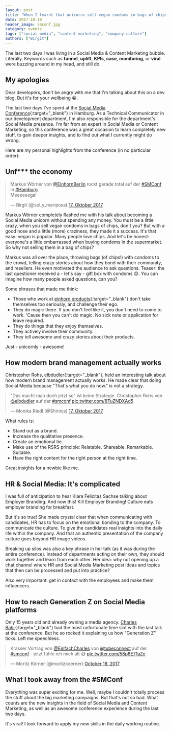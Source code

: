 ```yaml
---
layout: post
title: "When I learnt that unicorns sell vegan condoms in bags of chips"
date: 2017-10-19
header_image: smconf.jpg
category: events
tags: ["social media", "content marketing", "company culture"]
authors: ["Birgit"]
---
```


<style>

.twitter-tweet {
  margin: auto;
}
</style>

The last two days I was living in a Social Media & Content Marketing bubble.
Literally.
Keywords such as **funnel**, **uplift**, **KPIs**, **case**, **monitoring**, or **viral** were buzzing around in my head, and still do.

## My apologies

Dear developers, don't be angry with me that I'm talking about this on a dev blog.
But it's for your wellbeing 😀.

The last two days I've spent at the [Social Media Conference](http://www.socialmediaconference.de/){:target="_blank"} in Hamburg.
As a Technical Communicator in our development department, I'm also responsible for the department's Social Media presence.
I'm far from an expert in Social Media or Content Marketing, so this conference was a great occasion to learn completely new stuff, to gain deeper insights, and to find out what I currently might do wrong.

Here are my personal highlights from the conference (in no particular order):

## Unf*** the economy

<blockquote class="twitter-tweet" data-lang="de"><p lang="de" dir="ltr">Markus Wörner von <a href="https://twitter.com/EinhornBerlin?ref_src=twsrc%5Etfw">@EinhornBerlin</a> rockt gerade total auf der <a href="https://twitter.com/hashtag/SMConf?src=hash&amp;ref_src=twsrc%5Etfw">#SMConf</a> in <a href="https://twitter.com/hashtag/Hamburg?src=hash&amp;ref_src=twsrc%5Etfw">#Hamburg</a> <br>Meeeeeega!</p>&mdash; Birgit (@sol_y_mariposa) <a href="https://twitter.com/sol_y_mariposa/status/920215047921651713?ref_src=twsrc%5Etfw">17. Oktober 2017</a></blockquote>
<script async src="//platform.twitter.com/widgets.js" charset="utf-8"></script>

Markus Wörner completely flashed me with his talk about becoming a Social Media unicorn without spending any money.
You must be a little crazy, when you sell vegan condoms in bags of chips, don't you?
But with a good nose and a little (more) craziness, they made it a success.
It's that easy: vegan is popular.
Many people love chips.
And let's be honest: everyone's a little embarrassed when buying condoms in the supermarket.
So why not selling them in a bag of chips?

Markus was all over the place, throwing bags (of chips!) with condoms to the crowd, telling crazy stories about how they bond with their community, and resellers.
He even motivated the audience to ask questions.
Teaser: the last questioner received a - let's say - gift box with condoms 😊.
You can imagine how many people asked questions, can you?

Some phrases that made me think:

* Those who work at [einhorn products](https://einhorn.my/){:target="_blank"} don't take themselves too seriously, and challenge their ego.
* They do magic there. If you don't feel like it, you don't need to come to work.
'Cause then you can't do magic.
No sick note or application for leave required.
* They do things that they enjoy themselves.
* They actively involve their community.
* They tell awesome and crazy stories about their products.

Just - unicornly - awesome!

## How modern brand management actually works

Christopher Rohs, [elbdudler](http://elbdudler.de/en/){:target="_blank"}, held an interesting talk about how modern brand management actually works.
He made clear that doing Social Media because "That's what you do now." is not a strategy.

<blockquote class="twitter-tweet" data-lang="de"><p lang="de" dir="ltr">&quot;Das macht man doch jetzt so&quot; ist keine Strategie. Christopher Rohs von <a href="https://twitter.com/elbdudler?ref_src=twsrc%5Etfw">@elbdudler</a> auf der <a href="https://twitter.com/hashtag/smconf?src=hash&amp;ref_src=twsrc%5Etfw">#smconf</a> <a href="https://t.co/8TuZNDXAd5">pic.twitter.com/8TuZNDXAd5</a></p>&mdash; Monika Riedl (@Shirinja) <a href="https://twitter.com/Shirinja/status/920229442198429696?ref_src=twsrc%5Etfw">17. Oktober 2017</a></blockquote>
<script async src="//platform.twitter.com/widgets.js" charset="utf-8"></script>

What rules is:

* Stand out as a brand.
* Increase the qualitative presence.
* Create an emotional tie.
* Make use of the RSRS principle: Relatable. Shareable. Remarkable. Suitable.
* Have the right content for the right person at the right time.

Great insights for a newbie like me.

## HR & Social Media: It's complicated

I was full of anticipation to hear Klara Felicitas Sachse talking about Employer Branding.
And now this!
Kill Employer Branding!
Culture eats employer branding for breakfast.

But it's so true!
She made crystal clear that when communicating with candidates, HR has to focus on the emotional bonding to the company.
To communicate the culture.
To give the candidates real insights into the daily life within the company.
And that an authentic presentation of the company culture goes beyond HR image videos.

Breaking up silos was also a key phrase in her talk (as it was during the entire conference).
Instead of departments acting on their own, they should work together and learn from each other.
Her idea: why not opening up a chat channel where HR and Social Media Marketing post ideas and topics that then can be processed and put into practice?

Also very important: get in contact with the employees and make them influencers.

## How to reach Generation Z on Social Media platforms

Only 15 years old and already owning a media agency.
[Charles Bahr](https://twitter.com/einfachcharles?lang=en){:target="_blank"} had the most unfortunate time slot with the last talk at the conference.
But he so rocked it explaining us how "Generation Z" ticks.
Left me speechless.

<blockquote class="twitter-tweet" data-lang="en"><p lang="de" dir="ltr">Krasser Vortrag von <a href="https://twitter.com/EinfachCharles?ref_src=twsrc%5Etfw">@EinfachCharles</a>  von <a href="https://twitter.com/tubeconnect?ref_src=twsrc%5Etfw">@tubeconnect</a> auf der <a href="https://twitter.com/hashtag/smconf?src=hash&amp;ref_src=twsrc%5Etfw">#smconf</a> - jetzt fühle ich mich alt 😅 <a href="https://t.co/58p8E71aZe">pic.twitter.com/58p8E71aZe</a></p>&mdash; Moritz Körner (@moritzkoerner) <a href="https://twitter.com/moritzkoerner/status/920654825561436160?ref_src=twsrc%5Etfw">October 18, 2017</a></blockquote>
<script async src="//platform.twitter.com/widgets.js" charset="utf-8"></script>

## What I took away from the #SMConf

Everything was super exciting for me.
Well, maybe I couldn't totally process the stuff about the big marketing campaigns.
But that's not so bad.
What counts are the new insights in the field of Social Media and Content Marketing, as well as an awesome conference experience during the last two days.

It's viral!
I look forward to apply my new skills in the daily working routine.
